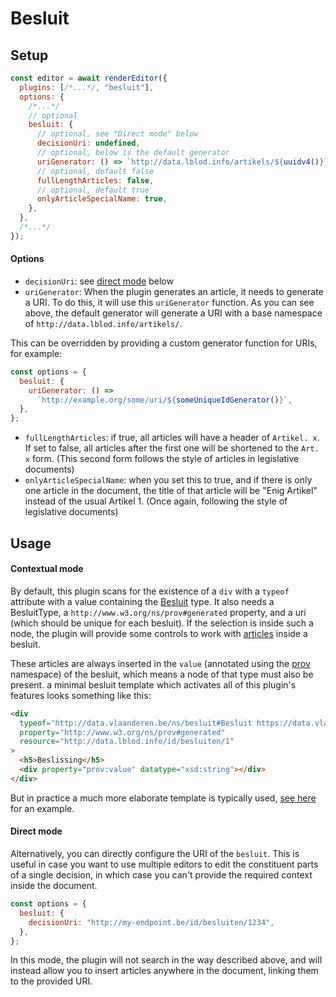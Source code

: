 # Besluit

## Setup

```javascript
const editor = await renderEditor({
  plugins: [/*...*/, "besluit"],
  options: {
    /*...*/
    // optional
    besluit: {
      // optional, see "Direct mode" below
      decisionUri: undefined,
      // optional, below is the default generator
      uriGenerator: () => `http://data.lblod.info/artikels/${uuidv4()}`,
      // optional, default false
      fullLengthArticles: false,
      // optional, default true
      onlyArticleSpecialName: true,
    },
  },
  /*...*/
});
```

#### Options

- `decisionUri`: see [direct mode](#direct-mode) below
- `uriGenerator`: When the plugin generates an article, it needs to generate a URI. To do this, it will use this `uriGenerator` function.
  As you can see above, the default generator will generate a URI with a base
  namespace of `http://data.lblod.info/artikels/`.

This can be overridden by providing a custom generator function for URIs, for
example:

```javascript
const options = {
  besluit: {
    uriGenerator: () =>
      `http://example.org/some/uri/${someUniqueIdGenerator()}`,
  },
};
```

- `fullLengthArticles`: if true, all articles will have a header of `Artikel. x`.
  If set to false, all articles after the first one will be shortened to the `Art. x` form.
  (This second form follows the style of articles in legislative documents)
- `onlyArticleSpecialName`: when you set this to true, and if there is only one article in the document, the title of that article will be "Enig Artikel" instead of the usual Artikel 1.
  (Once again, following the style of legislative documents)

## Usage

#### Contextual mode

By default, this plugin scans for the existence of a `div` with
a `typeof` attribute with a value containing the [Besluit](https://data.vlaanderen.be/ns/besluit/#Besluit) type.
It also needs a BesluitType, a `http://www.w3.org/ns/prov#generated` property, and a uri (which should be unique for each besluit).
If the selection is inside such a node, the plugin will provide some controls to work with
[articles](https://data.vlaanderen.be/ns/besluit/#Artikel) inside a besluit.

These articles are always inserted in the `value` (annotated using the [prov](https://www.w3.org/ns/prov/) namespace) of the besluit, which means a node of that type
must also be present.
a minimal besluit template which activates all of this plugin's features looks something like this:

```html
<div
  typeof="http://data.vlaanderen.be/ns/besluit#Besluit https://data.vlaanderen.be/id/concept/BesluitType/4d8f678a-6fa4-4d5f-a2a1-80974e43bf34"
  property="http://www.w3.org/ns/prov#generated"
  resource="http://data.lblod.info/id/besluiten/1"
>
  <h5>Beslissing</h5>
  <div property="prov:value" datatype="xsd:string"></div>
</div>
```

But in practice a much more elaborate template is typically used, [see here](https://github.com/lblod/frontend-embeddable-notule-editor/blob/ab5a9619385f4b795a44a675fdc30b658bdcb344/public/test.html#L91) for an example.

#### Direct mode

Alternatively, you can directly configure the URI of the `besluit`. This is
useful in case you want to use multiple editors to edit the constituent parts of
a single decision, in which case you can't provide the required context inside
the document.

```javascript
const options = {
  besluit: {
    decisionUri: "http://my-endpoint.be/id/besluiten/1234",
  },
};
```

In this mode, the plugin will not search in the way described above, and will
instead allow you to insert articles anywhere in the document, linking them to
the provided URI.
